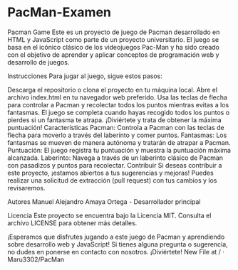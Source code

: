 # PacMan-Examen

Pacman Game
Este es un proyecto de juego de Pacman desarrollado en HTML y JavaScript como parte de un proyecto universitario. 
El juego se basa en el icónico clásico de los videojuegos Pac-Man y ha sido creado con el objetivo de aprender y 
aplicar conceptos de programación web y desarrollo de juegos.

Instrucciones
Para jugar al juego, sigue estos pasos:

Descarga el repositorio o clona el proyecto en tu máquina local.
Abre el archivo index.html en tu navegador web preferido.
Usa las teclas de flecha para controlar a Pacman y recolectar todos los puntos mientras evitas a los fantasmas.
El juego se completa cuando hayas recogido todos los puntos o pierdes si un fantasma te atrapa.
¡Diviértete y trata de obtener la máxima puntuación!
Características
Pacman: Controla a Pacman con las teclas de flecha para moverlo a través del laberinto y comer puntos.
Fantasmas: Los fantasmas se mueven de manera autónoma y tratarán de atrapar a Pacman.
Puntuación: El juego registra tu puntuación y muestra la puntuación máxima alcanzada.
Laberinto: Navega a través de un laberinto clásico de Pacman con pasadizos y puntos para recolectar.
Contribuir
Si deseas contribuir a este proyecto, ¡estamos abiertos a tus sugerencias y mejoras! Puedes realizar una 
solicitud de extracción (pull request) con tus cambios y los revisaremos.

Autores
Manuel Alejandro Amaya Ortega - Desarrollador principal

Licencia
Este proyecto se encuentra bajo la Licencia MIT. Consulta el archivo LICENSE para obtener más detalles.

¡Esperamos que disfrutes jugando a este juego de Pacman y aprendiendo sobre desarrollo web y JavaScript! 
Si tienes alguna pregunta o sugerencia, no dudes en ponerse en contacto con nosotros. ¡Diviértete!
New File at / · Maru3302/PacMan
